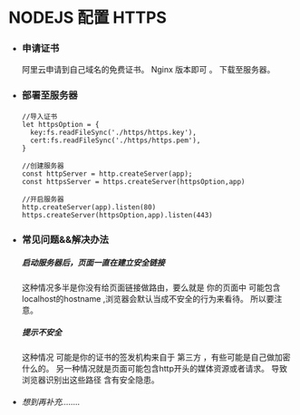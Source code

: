 # NODEJS 配置 HTTPS 
- ### 申请证书
   阿里云申请到自己域名的免费证书。 Nginx 版本即可 。 下载至服务器。 
- ### 部署至服务器   
      //导入证书
      let httpsOption = {
      	key:fs.readFileSync('./https/https.key'),
      	cert:fs.readFileSync('./https/https.pem'),
      }
      
      //创建服务器
      const httpServer = http.createServer(app);
      const httpsServer = https.createServer(httpsOption,app)
      
      //开启服务器
      http.createServer(app).listen(80)
      https.createServer(httpsOption,app).listen(443) 


- ### 常见问题&&解决办法
   ##### 启动服务器后，页面一直在建立安全链接 
   这种情况多半是你没有给页面链接做路由，要么就是 你的页面中 可能包含localhost的hostname ,浏览器会默认当成不安全的行为来看待。 所以要注意。 
   ##### 提示不安全
   这种情况 可能是你的证书的签发机构来自于 第三方 ，有些可能是自己做加密什么的。 另一种情况就是页面可能包含http开头的媒体资源或者请求。 导致浏览器识别出这些路径 含有安全隐患。 


 - ###### 想到再补充........ 

